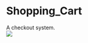 # Shopping_Cart

A checkout system.<br />
![](https://github.gatech.edu/dnguyen416/Crab-Grab/blob/main/Carb-Grab.gif)
